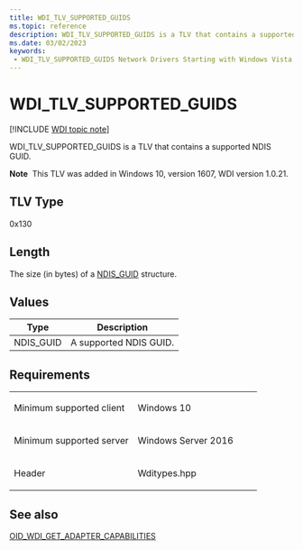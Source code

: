 ```yaml
---
title: WDI_TLV_SUPPORTED_GUIDS
ms.topic: reference
description: WDI_TLV_SUPPORTED_GUIDS is a TLV that contains a supported NDIS GUID.
ms.date: 03/02/2023
keywords:
 - WDI_TLV_SUPPORTED_GUIDS Network Drivers Starting with Windows Vista
---
```


# WDI\_TLV\_SUPPORTED\_GUIDS

[!INCLUDE [WDI topic note](../includes/wdi-version-warning.md)]


WDI\_TLV\_SUPPORTED\_GUIDS is a TLV that contains a supported NDIS GUID.

**Note**  This TLV was added in Windows 10, version 1607, WDI version 1.0.21.

 

## TLV Type


0x130

## Length


The size (in bytes) of a [NDIS\_GUID](./filling-in-an-ndis-guid-structure.md) structure.

## Values


| Type       | Description            |
|------------|------------------------|
| NDIS\_GUID | A supported NDIS GUID. |

 

## Requirements

<table>
<colgroup>
<col width="50%" />
<col width="50%" />
</colgroup>
<tbody>
<tr class="odd">
<td><p>Minimum supported client</p></td>
<td><p>Windows 10</p></td>
</tr>
<tr class="even">
<td><p>Minimum supported server</p></td>
<td><p>Windows Server 2016</p></td>
</tr>
<tr class="odd">
<td><p>Header</p></td>
<td>Wditypes.hpp</td>
</tr>
</tbody>
</table>

## See also


[OID\_WDI\_GET\_ADAPTER\_CAPABILITIES](./oid-wdi-get-adapter-capabilities.md)

 

